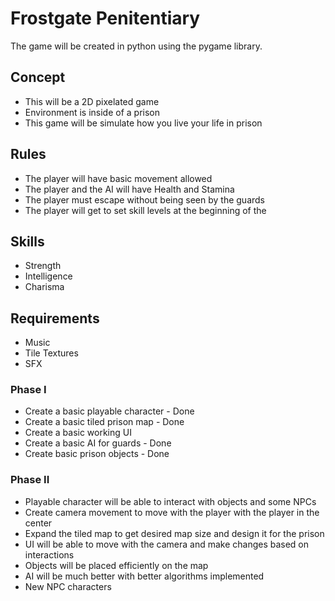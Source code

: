 # Frostgate Penitentiary
The game will be created in python using the pygame library.

## Concept
- This will be a 2D pixelated game
- Environment is inside of a prison
- This game will be simulate how you live your life in prison

## Rules
- The player will have basic movement allowed
- The player and the AI will have Health and Stamina
- The player must escape without being seen by the guards
- The player will get to set skill levels at the beginning of the 

## Skills
- Strength
- Intelligence
- Charisma

## Requirements
- Music
- Tile Textures
- SFX

### Phase I
- Create a basic playable character - Done 
- Create a basic tiled prison map - Done
- Create a basic working UI
- Create a basic AI for guards - Done
- Create basic prison objects - Done

### Phase II
- Playable character will be able to interact with objects and some NPCs
- Create camera movement to move with the player with the player in the center
- Expand the tiled map to get desired map size and design it for the prison
- UI will be able to move with the camera and make changes based on interactions
- Objects will be placed efficiently on the map
- AI will be much better with better algorithms implemented
- New NPC characters
